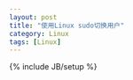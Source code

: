 ```yaml
---
layout: post
title: "使用Linux sudo切换用户"
category: Linux
tags: [Linux]
---
```

{% include JB/setup %}
